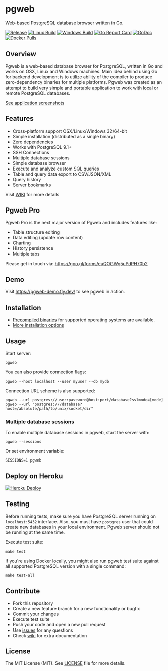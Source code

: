 # pgweb

Web-based PostgreSQL database browser written in Go.

[![Release](https://img.shields.io/github/release/sosedoff/pgweb.svg?label=Release)](https://github.com/sosedoff/pgweb/releases)
[![Linux Build](https://github.com/sosedoff/pgweb/actions/workflows/checks.yml/badge.svg)](https://github.com/sosedoff/pgweb/actions?query=branch%3Amaster)
[![Windows Build](https://img.shields.io/appveyor/ci/sosedoff/pgweb/master.svg?label=Windows)](https://ci.appveyor.com/project/sosedoff/pgweb)
[![Go Report Card](https://goreportcard.com/badge/github.com/sosedoff/pgweb)](https://goreportcard.com/report/github.com/sosedoff/pgweb)
[![GoDoc](https://godoc.org/github.com/sosedoff/pgweb?status.svg)](https://godoc.org/github.com/sosedoff/pgweb)
[![Docker Pulls](https://img.shields.io/docker/pulls/sosedoff/pgweb.svg)](https://hub.docker.com/r/sosedoff/pgweb/)

## Overview

Pgweb is a web-based database browser for PostgreSQL, written in Go and works
on OSX, Linux and Windows machines. Main idea behind using Go for backend development
is to utilize ability of the compiler to produce zero-dependency binaries for
multiple platforms. Pgweb was created as an attempt to build very simple and portable
application to work with local or remote PostgreSQL databases.

[See application screenshots](SCREENS.md)

## Features

- Cross-platform support OSX/Linux/Windows 32/64-bit
- Simple installation (distributed as a single binary)
- Zero dependencies
- Works with PostgreSQL 9.1+
- SSH Connections
- Multiple database sessions
- Simple database browser
- Execute and analyze custom SQL queries
- Table and query data export to CSV/JSON/XML
- Query history
- Server bookmarks

Visit [WIKI](https://github.com/sosedoff/pgweb/wiki) for more details

## Pgweb Pro

Pgweb Pro is the next major version of Pgweb and includes features like:

- Table structure editing
- Data editing (update row content)
- Charting
- History persistence
- Multiple tabs

Please get in touch via: https://goo.gl/forms/euQOGWg5uPdPH70b2

## Demo

Visit https://pgweb-demo.fly.dev/ to see pgweb in action.

## Installation

- [Precompiled binaries](https://github.com/sosedoff/pgweb/releases) for supported
  operating systems are available.
- [More installation options](https://github.com/sosedoff/pgweb/wiki/Installation)

## Usage

Start server:

```
pgweb
```

You can also provide connection flags:

```
pgweb --host localhost --user myuser --db mydb
```

Connection URL scheme is also supported:

```
pgweb --url postgres://user:password@host:port/database?sslmode=[mode]
pgweb --url "postgres:///database?host=/absolute/path/to/unix/socket/dir"
```

### Multiple database sessions

To enable multiple database sessions in pgweb, start the server with:

```
pgweb --sessions
```

Or set environment variable:

```
SESSIONS=1 pgweb
```

## Deploy on Heroku

[![Heroku Deploy](https://www.herokucdn.com/deploy/button.svg)](https://heroku.com/deploy?template=https://github.com/sosedoff/pgweb)

## Testing

Before running tests, make sure you have PostgreSQL server running on `localhost:5432`
interface. Also, you must have `postgres` user that could create new databases
in your local environment. Pgweb server should not be running at the same time.

Execute test suite:

```
make test
```

If you're using Docker locally, you might also run pgweb test suite against
all supported PostgreSQL version with a single command:

```
make test-all
```

## Contribute

- Fork this repository
- Create a new feature branch for a new functionality or bugfix
- Commit your changes
- Execute test suite
- Push your code and open a new pull request
- Use [issues](https://github.com/sosedoff/pgweb/issues) for any questions
- Check [wiki](https://github.com/sosedoff/pgweb/wiki) for extra documentation

## License

The MIT License (MIT). See [LICENSE](LICENSE) file for more details.
